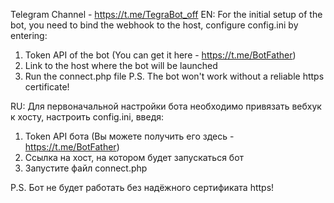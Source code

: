 Telegram Channel - https://t.me/TegraBot_off
EN:
For the initial setup of the bot, you need to bind the webhook to the host, configure config.ini by entering:
1) Token API of the bot (You can get it here - https://t.me/BotFather)
2) Link to the host where the bot will be launched
3) Run the connect.php file
P.S. The bot won't work without a reliable https certificate!

RU:
Для первоначальной настройки бота необходимо привязать вебхук к хосту, настроить config.ini, введя:
1) Token API бота (Вы можете получить его здесь - https://t.me/BotFather)
2) Ссылка на хост, на котором будет запускаться бот
3) Запустите файл connect.php

P.S. Бот не будет работать без надёжного сертификата https!
